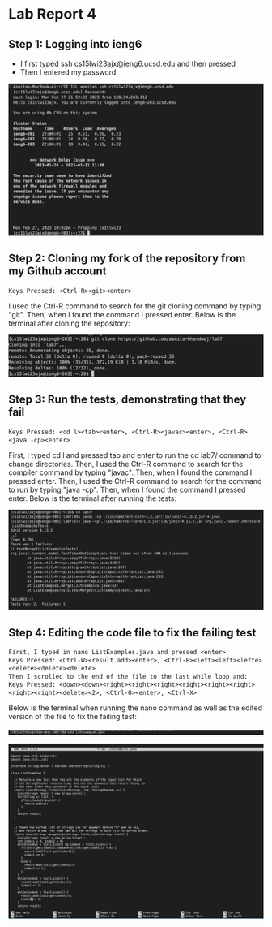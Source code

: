 # Lab Report 4

## Step 1: Logging into ieng6

- I first typed ssh cs15lwi23ajx@ieng6.ucsd.edu and then pressed <enter>
- Then I entered my password

![Image](loggingin.jpg) 
  
## Step 2: Cloning my fork of the repository from my Github account
  
    Keys Pressed: <Ctrl-R><git><enter>
  
I used the Ctrl-R command to search for the git cloning command by typing "git". Then, when I found the command I pressed enter. Below is the terminal after cloning the repository:
  
![Image](cloning.jpg)
  

## Step 3: Run the tests, demonstrating that they fail

    Keys Pressed: <cd l><tab><enter>, <Ctrl-R><javac><enter>, <Ctrl-R><java -cp><enter>

First, I typed cd l and pressed tab and enter to run the cd lab7/ command to change directories.
Then, I used the Ctrl-R command to search for the compiler command by typing "javac". Then, when I found the command I pressed enter.
Then, I used the Ctrl-R command to search for the command to run by typing "java -cp". Then, when I found the command I pressed enter. 
Below is the terminal after running the tests:
  
![Image](runningtests.jpg)

## Step 4: Editing the code file to fix the failing test

    First, I typed in nano ListExamples.java and pressed <enter>
    Keys Pressed: <Ctrl-W><result.add><enter>, <Ctrl-E><left><left><lefte><delete><delete><delete>
    Then I scrolled to the end of the file to the last while loop and:
    Keys Pressed: <down><down><right><right><right><right><right><right><right><right><delete><2>, <Ctrl-O><enter>, <Ctrl-X>
  
Below is the terminal when running the nano command as well as the edited version of the file to fix the failing test:
  
  ![Image](nano.jpg)
  
  ![Image](nanofull.jpg)
